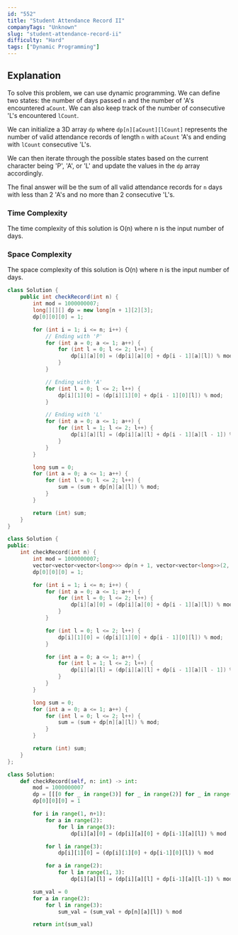 ```yaml
---
id: "552"
title: "Student Attendance Record II"
companyTags: "Unknown"
slug: "student-attendance-record-ii"
difficulty: "Hard"
tags: ["Dynamic Programming"]
---
```


## Explanation
To solve this problem, we can use dynamic programming. We can define two states: the number of days passed `n` and the number of 'A's encountered `aCount`. We can also keep track of the number of consecutive 'L's encountered `lCount`.

We can initialize a 3D array `dp` where `dp[n][aCount][lCount]` represents the number of valid attendance records of length `n` with `aCount` 'A's and ending with `lCount` consecutive 'L's.

We can then iterate through the possible states based on the current character being 'P', 'A', or 'L' and update the values in the `dp` array accordingly.

The final answer will be the sum of all valid attendance records for `n` days with less than 2 'A's and no more than 2 consecutive 'L's.

### Time Complexity
The time complexity of this solution is O(n) where n is the input number of days.

### Space Complexity
The space complexity of this solution is O(n) where n is the input number of days.
```java
class Solution {
    public int checkRecord(int n) {
        int mod = 1000000007;
        long[][][] dp = new long[n + 1][2][3];
        dp[0][0][0] = 1;

        for (int i = 1; i <= n; i++) {
            // Ending with 'P'
            for (int a = 0; a <= 1; a++) {
                for (int l = 0; l <= 2; l++) {
                    dp[i][a][0] = (dp[i][a][0] + dp[i - 1][a][l]) % mod;
                }
            }

            // Ending with 'A'
            for (int l = 0; l <= 2; l++) {
                dp[i][1][0] = (dp[i][1][0] + dp[i - 1][0][l]) % mod;
            }

            // Ending with 'L'
            for (int a = 0; a <= 1; a++) {
                for (int l = 1; l <= 2; l++) {
                    dp[i][a][l] = (dp[i][a][l] + dp[i - 1][a][l - 1]) % mod;
                }
            }
        }

        long sum = 0;
        for (int a = 0; a <= 1; a++) {
            for (int l = 0; l <= 2; l++) {
                sum = (sum + dp[n][a][l]) % mod;
            }
        }

        return (int) sum;
    }
}
```

```cpp
class Solution {
public:
    int checkRecord(int n) {
        int mod = 1000000007;
        vector<vector<vector<long>>> dp(n + 1, vector<vector<long>>(2, vector<long>(3, 0)));
        dp[0][0][0] = 1;

        for (int i = 1; i <= n; i++) {
            for (int a = 0; a <= 1; a++) {
                for (int l = 0; l <= 2; l++) {
                    dp[i][a][0] = (dp[i][a][0] + dp[i - 1][a][l]) % mod;
                }
            }

            for (int l = 0; l <= 2; l++) {
                dp[i][1][0] = (dp[i][1][0] + dp[i - 1][0][l]) % mod;
            }

            for (int a = 0; a <= 1; a++) {
                for (int l = 1; l <= 2; l++) {
                    dp[i][a][l] = (dp[i][a][l] + dp[i - 1][a][l - 1]) % mod;
                }
            }
        }

        long sum = 0;
        for (int a = 0; a <= 1; a++) {
            for (int l = 0; l <= 2; l++) {
                sum = (sum + dp[n][a][l]) % mod;
            }
        }

        return (int) sum;
    }
};
```

```python
class Solution:
    def checkRecord(self, n: int) -> int:
        mod = 1000000007
        dp = [[[0 for _ in range(3)] for _ in range(2)] for _ in range(n+1)]
        dp[0][0][0] = 1

        for i in range(1, n+1):
            for a in range(2):
                for l in range(3):
                    dp[i][a][0] = (dp[i][a][0] + dp[i-1][a][l]) % mod

            for l in range(3):
                dp[i][1][0] = (dp[i][1][0] + dp[i-1][0][l]) % mod

            for a in range(2):
                for l in range(1, 3):
                    dp[i][a][l] = (dp[i][a][l] + dp[i-1][a][l-1]) % mod

        sum_val = 0
        for a in range(2):
            for l in range(3):
                sum_val = (sum_val + dp[n][a][l]) % mod

        return int(sum_val)
```